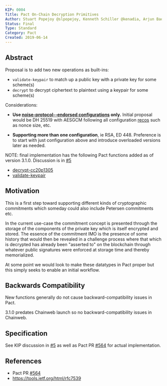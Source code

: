 ```yaml
---
KIP: 0004
Title: Pact On-Chain Decryption Primitives
Author: Stuart Popejoy @slpopejoy, Kenneth Schiller @kenadia, Arjun Baokar @arjunbaokar
Status: Final
Type: Standard
Category: Pact
Created: 2019-06-14
---
```


## Abstract

Proposal is to add two new operations as built-ins:

- `validate-keypair` to match up a public key with a private key for some scheme(s)
- `decrypt` to decrypt ciphertext to plaintext using a keypair for some scheme(s)

Considerations:

* **Use [noise-protocol--endorsed configurations](https://noiseprotocol.org/noise.html#dh-functions-cipher-functions-and-hash-functions) only.** Initial proposal would be DH 25519 with AESGCM following all configuration [recos](https://noiseprotocol.org/noise.html#cipher-functions) such as nonce size, etc.

* **Supporting more than one configuration**, ie RSA, ED 448. Preference is to start with just configuration above and introduce overloaded versions later as needed.

NOTE: final implementation has the following Pact functions added as of version 3.1.0. Discussion is in [#5](https://github.com/kadena-io/KIPs/issues/5)

- [decrypt-cc20p1305](https://pact-language.readthedocs.io/en/latest/pact-functions.html#decrypt-cc20p1305)
- [validate-keypair](https://pact-language.readthedocs.io/en/latest/pact-functions.html#validate-keypair)


## Motivation

This is a first step toward supporting different kinds of cryptographic commitments which someday could also include Petersen commitments etc.

In the current use-case the commitment concept is presented through the storage of the components of the private key which is itself encrypted and stored. The essence of the commitment IMO is the presence of some history that would then be revealed in a challenge process where that which is decrypted has already been "asserted to" on the blockchain through whatever public signatures were enforced at storage time and thereby memorialized.

At some point we would look to make these datatypes in Pact proper but this simply seeks to enable an initial workflow.

## Backwards Compatibility

New functions generally do not cause backward-compatibility issues in Pact.

3.1.0 predates Chainweb launch so no backward-compatibility issues in Chainweb.

## Specification

See KIP discussion in [#5](https://github.com/kadena-io/KIPs/issues/5) as well as Pact PR [#564](https://github.com/kadena-io/pact/pull/564) for actual implementation.

## References
* Pact PR [#564](https://github.com/kadena-io/pact/pull/564)
* https://tools.ietf.org/html/rfc7539

